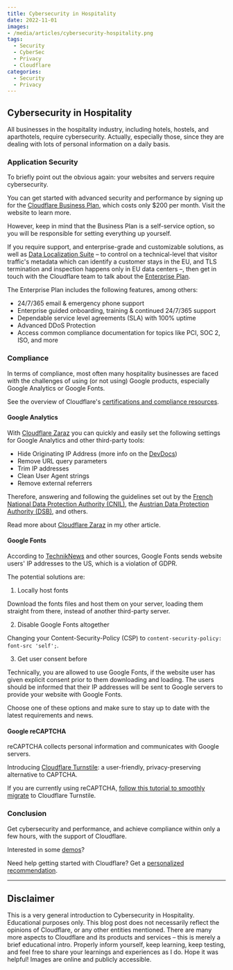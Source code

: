 ```yaml
---
title: Cybersecurity in Hospitality
date: 2022-11-01
images: 
- /media/articles/cybersecurity-hospitality.png
tags:
  - Security
  - CyberSec
  - Privacy
  - Cloudflare
categories:
  - Security
  - Privacy
---
```


## Cybersecurity in Hospitality

All businesses in the hospitality industry, including hotels, hostels, and aparthotels, require cybersecurity. Actually, especially those, since they are dealing with lots of personal information on a daily basis.

### Application Security

To briefly point out the obvious again: your websites and servers require cybersecurity.

You can get started with advanced security and performance by signing up for the [Cloudflare Business Plan](https://www.cloudflare.com/plans/business/), which costs only $200 per month. Visit the website to learn more.

However, keep in mind that the Business Plan is a self-service option, so you will be responsible for setting everything up yourself.

If you require support, and enterprise-grade and customizable solutions, as well as [Data Localization Suite](https://www.cloudflare.com/data-localization/) – to control on a technical-level that visitor traffic's metadata which can identify a customer stays in the EU, and TLS termination and inspection happens only in EU data centers –, then get in touch with the Cloudflare team to talk about the [Enterprise Plan](https://www.cloudflare.com/enterprise/).

The Enterprise Plan includes the following features, among others:
- 24/7/365 email & emergency phone support
- Enterprise guided onboarding, training & continued 24/7/365 support
- Dependable service level agreements (SLA) with 100% uptime
- Advanced DDoS Protection
- Access common compliance documentation for topics like PCI, SOC 2, ISO, and more

### Compliance

In terms of compliance, most often many hospitality businesses are faced with the challenges of using (or not using) Google products, especially Google Analytics or Google Fonts.

See the overview of Cloudflare's [certifications and compliance resources](https://www.cloudflare.com/trust-hub/compliance-resources/).

#### Google Analytics

With [Cloudflare Zaraz](https://developers.cloudflare.com/zaraz/) you can quickly and easily set the following settings for Google Analytics and other third-party tools:
- Hide Originating IP Address (more info on the [DevDocs](https://developers.cloudflare.com/zaraz/faq/#after-moving-from-google-analytics-4-to-zaraz-i-can-no-longer-see-demographics-data-why))
- Remove URL query parameters
- Trim IP addresses
- Clean User Agent strings
- Remove external referrers

Therefore, answering and following the guidelines set out by the [French National Data Protection Authority (CNIL)](https://blog.cloudflare.com/zaraz-privacy-features-in-response-to-cnil/), the [Austrian Data Protection Authority (DSB)](https://blog.cloudflare.com/keep-analytics-tracking-data-in-the-eu-cloudflare-zaraz/), and others.

Read more about [Cloudflare Zaraz](https://davidtofan.com/articles/cloudflare-zaraz/) in my other article.

#### Google Fonts

According to [TechnikNews](https://www.techniknews.net/en/news/datenschutzverletzung-wegen-google-fonts-datenschutzanwalt-mahnt-ab/) and other sources, Google Fonts sends website users' IP addresses to the US, which is a violation of GDPR.

The potential solutions are:

1. Locally host fonts

Download the fonts files and host them on your server, loading them straight from there, instead of another third-party server.

2. Disable Google Fonts altogether

Changing your Content-Security-Policy (CSP) to `content-security-policy: font-src 'self';`.

3. Get user consent before

Technically, you are allowed to use Google Fonts, if the website user has given explicit consent prior to them downloading and loading. The users should be informed that their IP addresses will be sent to Google servers to provide your website with Google Fonts.

Choose one of these options and make sure to stay up to date with the latest requirements and news.

#### Google reCAPTCHA

reCAPTCHA collects personal information and communicates with Google servers.

Introducing [Cloudflare Turnstile](https://developers.cloudflare.com/turnstile/): a user-friendly, privacy-preserving alternative to CAPTCHA.

If you are currently using reCAPTCHA, [follow this tutorial to smoothly migrate](https://developers.cloudflare.com/turnstile/get-started/migrating-from-recaptcha/) to Cloudflare Turnstile.

### Conclusion

Get cybersecurity and performance, and achieve compliance within only a few hours, with the support of Cloudflare.

Interested in some [demos](https://www.cf-testing.com/)?

Need help getting started with Cloudflare? Get a [personalized recommendation](https://www.cloudflare.com/about-your-website/).

* * * *

## Disclaimer

This is a very general introduction to Cybersecurity in Hospitality. Educational purposes only. This blog post does not necessarily reflect the opinions of Cloudflare, or any other entities mentioned. There are many more aspects to Cloudflare and its products and services – this is merely a brief educational intro. Properly inform yourself, keep learning, keep testing, and feel free to share your learnings and experiences as I do. Hope it was helpful! Images are online and publicly accessible.
